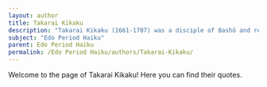 ```yaml
---
layout: author
title: Takarai Kikaku
description: "Takarai Kikaku (1661-1707) was a disciple of Bashō and renowned for his haiku that often explored themes of nature and life, showcasing a style that balances wit and seriousness."
subject: "Edo Period Haiku"
parent: Edo Period Haiku
permalink: /Edo Period Haiku/authors/Takarai-Kikaku/
---
```


Welcome to the page of Takarai Kikaku! Here you can find their quotes.

